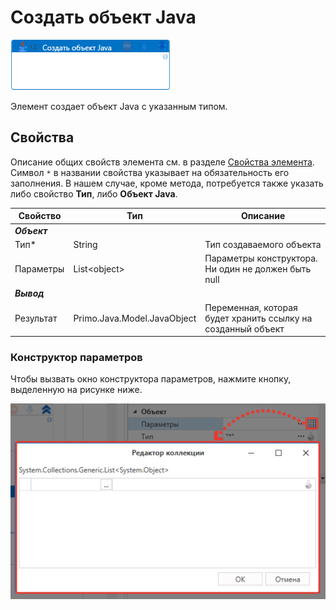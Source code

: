 # Создать объект Java

![](<../../../.gitbook/assets/java-create-object.png>)

Элемент создает объект Java с указанным типом.

## Свойства
Описание общих свойств элемента см. в разделе [Свойства элемента](https://docs.primo-rpa.ru/primo-rpa/primo-studio/process/elements#svoistva-elementa).\
Символ `*` в названии свойства указывает на обязательность его заполнения. В нашем случае, кроме метода, потребуется также указать либо свойство **Тип**, либо **Объект Java**.

| Свойство             | Тип                   | Описание                                      |
| -------------------- | --------------------- | --------------------------------------------- |
| ***Объект*** | |  |
| Тип\*                | String            | Тип создаваемого объекта |
| Параметры            | List\<object\>    | Параметры конструктора. Ни один не должен быть null |
| ***Вывод***  | |  |
| Результат            | Primo.Java.Model.JavaObject | Переменная, которая будет хранить ссылку на созданный объект |

### Конструктор параметров

Чтобы вызвать окно конструктора параметров, нажмите кнопку, выделенную на рисунке ниже.

![](<../../../.gitbook/assets/java-create-object-parameters.png>)
